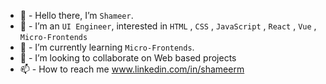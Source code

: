 - 👋 - Hello there, I’m `Shameer`.
- 👀 - I’m an `UI Engineer`, interested in `HTML` , `CSS` , `JavaScript` , `React` , `Vue` , `Micro-Frontends`
- 🌱 - I’m currently learning `Micro-Frontends`.
- 💞️ - I’m looking to collaborate on Web based projects
- 📫 - How to reach me www.linkedin.com/in/shameerm

<!---
mshameer237/mshameer237 is a ✨ special ✨ repository because its `README.md` (this file) appears on your GitHub profile.
You can click the Preview link to take a look at your changes.
--->
